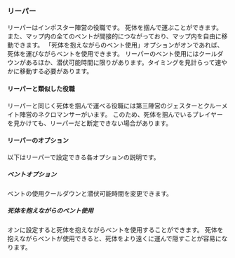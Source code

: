 ### リーパー
リーパーはインポスター陣営の役職です。
死体を掴んで運ぶことができます。
また、マップ内の全てのベントが間接的につながっており、マップ内を自由に移動できます。
「死体を抱えながらのベント使用」オプションがオンであれば、死体を運びながらベントを使用できます。
リーパーのベント使用にはクールダウンがあるほか、潜伏可能時間に限りがあります。タイミングを見計らって速やかに移動する必要があります。

#### リーパーと類似した役職
リーパーと同じく死体を掴んで運べる役職には第三陣営のジェスターとクルーメイト陣営のネクロマンサーがいます。
このため、死体を掴んでいるプレイヤーを見かけても、リーパーだと断定できない場合があります。

#### リーパーのオプション
以下はリーパーで設定できる各オプションの説明です。

##### ベントオプション
ベントの使用クールダウンと潜伏可能時間を変更できます。

##### 死体を抱えながらのベント使用
オンに設定すると死体を抱えながらベントを使用することができます。
死体を抱えながらベントが使用できると、死体をより遠くに運んで隠すことが容易になります。
